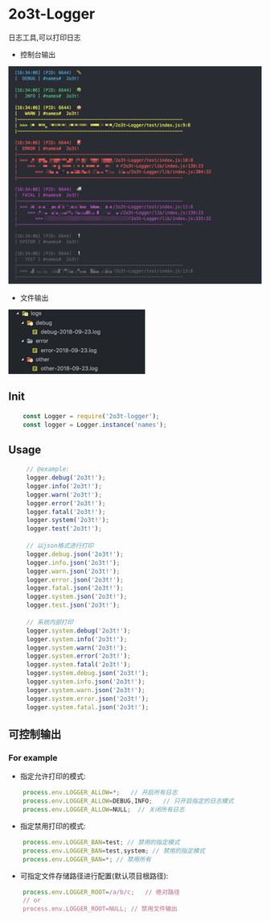# 2o3t-Logger

日志工具,可以打印日志

- 控制台输出

![控制台输出](https://raw.githubusercontent.com/2o3t/2o3t-Logger/master/captures/out.png)

- 文件输出

![文件输出](https://raw.githubusercontent.com/2o3t/2o3t-Logger/master/captures/file.png)

## Init

``` js
    const Logger = require('2o3t-logger');
    const logger = Logger.instance('names');
```

## Usage

```js
     // @example:
     logger.debug('2o3t!');
     logger.info('2o3t!');
     logger.warn('2o3t!');
     logger.error('2o3t!');
     logger.fatal('2o3t!');
     logger.system('2o3t!');
     logger.test('2o3t!');

     // 以json格式进行打印
     logger.debug.json('2o3t!');
     logger.info.json('2o3t!');
     logger.warn.json('2o3t!');
     logger.error.json('2o3t!');
     logger.fatal.json('2o3t!');
     logger.system.json('2o3t!');
     logger.test.json('2o3t!');

     // 系统内部打印
     logger.system.debug('2o3t!');
     logger.system.info('2o3t!');
     logger.system.warn('2o3t!');
     logger.system.error('2o3t!');
     logger.system.fatal('2o3t!');
     logger.system.debug.json('2o3t!');
     logger.system.info.json('2o3t!');
     logger.system.warn.json('2o3t!');
     logger.system.error.json('2o3t!');
     logger.system.fatal.json('2o3t!');
```

## 可控制输出

### For example

- 指定允许打印的模式:

```js
    process.env.LOGGER_ALLOW=*;   // 开启所有日志
    process.env.LOGGER_ALLOW=DEBUG,INFO;   // 只开启指定的日志模式
    process.env.LOGGER_ALLOW=NULL;  // 关闭所有日志
```

- 指定禁用打印的模式:

```js
    process.env.LOGGER_BAN=test; // 禁用的指定模式
    process.env.LOGGER_BAN=test,system; // 禁用的指定模式
    process.env.LOGGER_BAN=*; // 禁用所有
```

- 可指定文件存储路径进行配置(默认项目根路径):

```js
    process.env.LOGGER_ROOT=/a/b/c;   // 绝对路径
    // or
    process.env.LOGGER_ROOT=NULL; // 禁用文件输出
```
